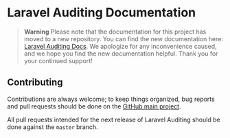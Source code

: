 # Laravel Auditing Documentation

> **Warning**
> Please note that the documentation for this project has moved to a new repository. You can find the new documentation here: [Laravel Auditing Docs](https://github.com/owen-it/laravel-auditing.com/tree/main/docs/guide). We apologize for any inconvenience caused, and we hope you find the new documentation helpful. Thank you for your continued support!

## Contributing

Contributions are always welcome; to keep things organized, bug reports and pull requests should be done on the [GitHub main project](https://github.com/owen-it/laravel-auditing/issues).

All pull requests intended for the next release of Laravel Auditing should be done against the `master` branch.
